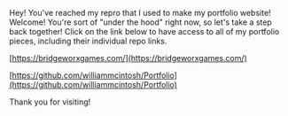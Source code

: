 Hey! You've reached my repro that I used to make my portfolio website! Welcome! You're sort of "under the hood" right now, so let's take a step back together! Click on the link below to have access to all of my portfolio pieces, including their individual repo links.

[https://bridgeworxgames.com/](https://bridgeworxgames.com/)

[https://github.com/williammcintosh/Portfolio](https://github.com/williammcintosh/Portfolio)

Thank you for visiting!
